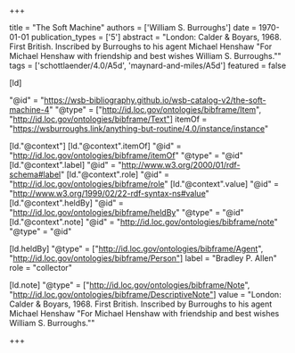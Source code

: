 +++

title = "The Soft Machine"
authors = ['William S. Burroughs']
date = 1970-01-01
publication_types = ['5']
abstract = "London: Calder & Boyars, 1968. First British.  Inscribed by Burroughs to his agent Michael Henshaw \"For Michael Henshaw with friendship and best wishes William S. Burroughs.\""
tags = ['schottlaender/4.0/A5d', 'maynard-and-miles/A5d']
featured = false

[ld]

"@id" = "https://wsb-bibliography.github.io/wsb-catalog-v2/the-soft-machine-4"
"@type" = ["http://id.loc.gov/ontologies/bibframe/Item", "http://id.loc.gov/ontologies/bibframe/Text"]
itemOf = "https://wsburroughs.link/anything-but-routine/4.0/instance/instance"

[ld."@context"]
    [ld."@context".itemOf]
    "@id" = "http://id.loc.gov/ontologies/bibframe/itemOf"
    "@type" = "@id"
    [ld."@context".label]
    "@id" = "http://www.w3.org/2000/01/rdf-schema#label"
    [ld."@context".role]
    "@id" = "http://id.loc.gov/ontologies/bibframe/role"
    [ld."@context".value]
    "@id" = "http://www.w3.org/1999/02/22-rdf-syntax-ns#value"
    [ld."@context".heldBy]
    "@id" = "http://id.loc.gov/ontologies/bibframe/heldBy"
    "@type" = "@id"
    [ld."@context".note]
    "@id" = "http://id.loc.gov/ontologies/bibframe/note"
    "@type" = "@id"

[ld.heldBy]
"@type" = ["http://id.loc.gov/ontologies/bibframe/Agent", "http://id.loc.gov/ontologies/bibframe/Person"]
label = "Bradley P. Allen"
role = "collector"

[ld.note]
"@type" = ["http://id.loc.gov/ontologies/bibframe/Note", "http://id.loc.gov/ontologies/bibframe/DescriptiveNote"]
value = "London: Calder & Boyars, 1968. First British.  Inscribed by Burroughs to his agent Michael Henshaw \"For Michael Henshaw with friendship and best wishes William S. Burroughs.\""

+++
